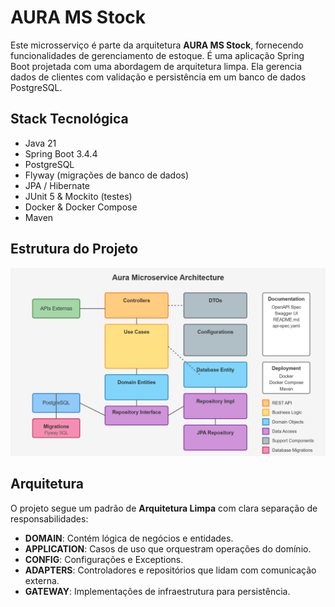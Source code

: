 # AURA MS Stock

Este microsserviço é parte da arquitetura **AURA MS Stock**, fornecendo funcionalidades de gerenciamento de estoque.
É uma aplicação Spring Boot projetada com uma abordagem de arquitetura limpa. Ela gerencia dados de clientes com validação e persistência em um banco de dados PostgreSQL.

## Stack Tecnológica

- Java 21
- Spring Boot 3.4.4
- PostgreSQL
- Flyway (migrações de banco de dados)
- JPA / Hibernate
- JUnit 5 & Mockito (testes)
- Docker & Docker Compose
- Maven

## Estrutura do Projeto

![img.png](img.png)

## Arquitetura

O projeto segue um padrão de **Arquitetura Limpa** com clara separação de responsabilidades:

- **DOMAIN**: Contém lógica de negócios e entidades.
- **APPLICATION**: Casos de uso que orquestram operações do domínio.
- **CONFIG**: Configurações e Exceptions.
- **ADAPTERS**: Controladores e repositórios que lidam com comunicação externa.
- **GATEWAY**: Implementações de infraestrutura para persistência.
